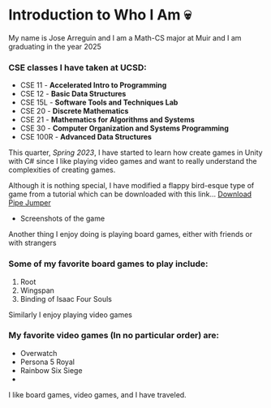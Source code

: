 # Introduction to Who I Am 💀

My name is Jose Arreguin and I am a Math-CS major at Muir and I am graduating in the year 2025

### CSE classes I have taken at UCSD:
- CSE 11 - **Accelerated Intro to Programming**
- CSE 12 - **Basic Data Structures**
- CSE 15L - **Software Tools and Techniques Lab**
- CSE 20 - **Discrete Mathematics**
- CSE 21 - **Mathematics for Algorithms and Systems**
- CSE 30 - **Computer Organization and Systems Programming**
- CSE 100R - **Advanced Data Structures**

This quarter, _Spring 2023_, I have started to learn how create games in Unity with C# since I like playing video games and want to really understand the complexities of creating games.

Although it is nothing special, I have modified a flappy bird-esque type of game from a tutorial which can be downloaded with this link... [Download Pipe Jumper](Pipe_Jumper.exe)

- Screenshots of the game

Another thing I enjoy doing is playing board games, either with friends or with strangers
### Some of my favorite board games to play include:
1. Root
2. Wingspan
3. Binding of Isaac Four Souls

Similarly I enjoy playing video games
### My favorite video games (In no particular order) are:
- Overwatch
- Persona 5 Royal
- Rainbow Six Siege
- 
I like board games, video games, and I have traveled.
